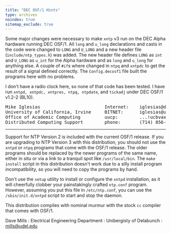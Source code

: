 ```yaml
---
title: "DEC OSF/1 Hints"
type: archives
noindex: true 
sitemap_exclude: true
---
```


Some major changes were necessary to make `xntp` v3 run on the DEC Alpha hardware running DEC OSF/1.  All `long` and `u_long` declarations and casts in the code were changed to `LONG` and `U_LONG` and a new header file (`include/ntp_types.h`) was added.  The new header file defines `LONG` as `int` and `U_LONG` as `u_int` for the Alpha hardware and as `long` and `u_long` for anything else.  A couple of `#if`s where changed in `ntpq` and `xntpdc` to get the result of a signal defined correctly.  The `Config.decosf1` file built the programs here with no problems.

I don't have a radio clock here, so none of that code has been tested. I have run `xntpd, xntpdc, xntpres, ntpq, ntpdate`, and `tickadj` under DEC OSF/1 v1.2-2 (BL10).

<pre>
Mike Iglesias                        Internet:    iglesias@draco.acs.uci.edu
University of California, Irvine     BITNET:      iglesias@uci
Office of Academic Computing         uucp:        ...!ucbvax!ucivax!iglesias
Distributed Computing Support        phone:       (714) 856-6926</pre>

* * *

Support for NTP Version 2 is included with the current OSF/1 release. If you are upgrading to NTP Version 3 with this distribution, you should not use the `xntpd` or `ntpq` programs that come with the OSF/1 release. The older programs should be replaced by the newer programs of the same name, either in situ or via a link to a tranquil spot like `/usr/local/bin`. The `make install` script in this distribution doesn't work due to a silly install program incompatibility, so you will need to copy the programs by
hand.

Don't use the `setup` utility to install or configure the `xntpd` installation, as it will cheerfully clobber your painstakingly crafted `ntp.conf` program. However, assuming you put this file in `/etc/ntp.conf`, you can use the `/sbin/init.d/xntpd` script to start and stop the daemon.

This distribution compiles with nominal murmur with the stock `cc` compiler that comes with OSF/1.

Dave Mills
: Electrical Engineering Department
: Unibergisty of Delabunch
: mills@udel.edu
